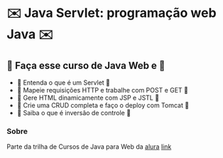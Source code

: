 #  :envelope: Java Servlet: programação web Java  :envelope:


## :microscope: Faça esse curso de Java Web e :microscope:

- :telescope: Entenda o que é um Servlet :telescope:
- :telescope: Mapeie requisições HTTP e trabalhe com POST e GET :telescope:
- :telescope: Gere HTML dinamicamente com JSP e JSTL :telescope:
- :telescope: Crie uma CRUD completa e faço o deploy com Tomcat :telescope:
- :telescope: Saiba o que é inversão de controle :telescope:

### Sobre
Parte da trilha de Cursos de Java para Web  da [alura](https://cursos.alura.com.br)
[link](https://cursos.alura.com.br/course/servlets-fundamentos-programacao-web-java)
